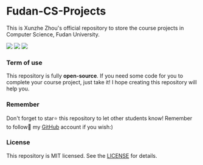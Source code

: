 # Fudan-CS-Projects
This is Xunzhe Zhou's official repository to store the course projects in Computer Science, Fudan University.

![](https://img.shields.io/github/forks/Zhouxunzhe/Fudan-CS-Projects?style=social)
![](https://img.shields.io/github/watchers/Zhouxunzhe/Fudan-CS-Projects?style=social )
![](https://img.shields.io/github/stars/Zhouxunzhe/Fudan-CS-Projects?branch=master&color=green&style=social)

### Term of use

This repository is fully **open-source**. If you need some code for you to complete your course project, just take it! I hope creating this repository will help you.

### Remember

Don't forget to star⭐ this repository to let other students know! Remember to follow🙌 my [GitHub](https://github.com/Zhouxunzhe) account if you wish:)

### License

This repository is MIT licensed. See the [LICENSE](https://github.com/Zhouxunzhe/Fudan-CS-Projects/LICENSE) for details.